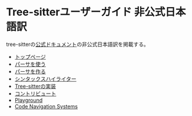 <!-- textlint-disable -->
# Tree-sitterユーザーガイド 非公式日本語訳

tree-sitterの[公式ドキュメント](https://tree-sitter.github.io/tree-sitter/)の非公式日本語訳を掲載する。
<!-- textlint-enable -->

* [トップページ](./src/index.md)
* [パーサを使う](./src/section-2-using-parsers.md)
* [パーサを作る](./src/section-3-creating-parsers.md)
* [シンタックスハイライター](./src/section-4-syntax-highlighting.md)
* [Tree-sitterの実装](./src/section-5-implementation.md)
* [コントリビュート](./src/section-6-contributing.md)
* [Playground](./src/section-7-playground.md)
* [Code Navigation Systems](./src/section-8-code-navigation-systems.md)
